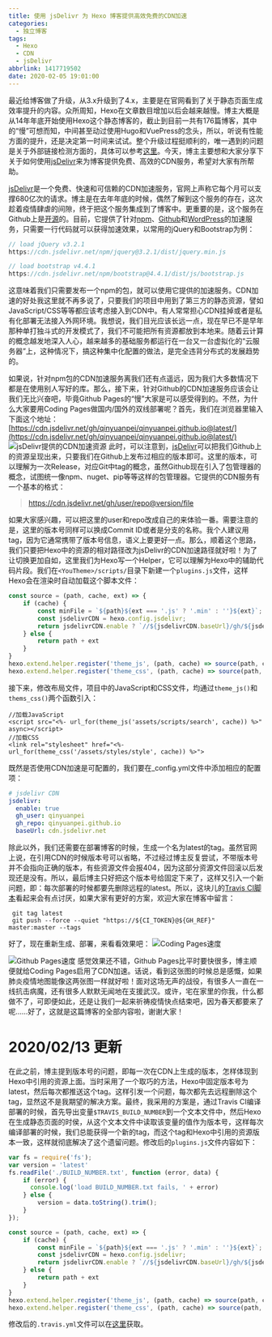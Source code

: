 ```yaml
---
title: 使用 jsDelivr 为 Hexo 博客提供高效免费的CDN加速
categories:
  - 独立博客
tags:
  - Hexo
  - CDN
  - jsDelivr
abbrlink: 1417719502
date: 2020-02-05 19:01:00
---
```

最近给博客做了升级，从3.x升级到了4.x，主要是在官网看到了关于静态页面生成效率提升的内容。众所周知，Hexo在文章数目增加以后会越来越慢。博主大概是从14年年底开始使用Hexo这个静态博客的，截止到目前一共有176篇博客，其中的“慢”可想而知，中间甚至动过使用Hugo和VuePress的念头，所以，听说有性能方面的提升，还是决定第一时间来试试。整个升级过程挺顺利的，唯一遇到的问题是关于外部链接检测方面的，具体可以参考[这里](https://github.com/hexojs/hexo/issues/4107)。今天，博主主要想和大家分享下关于如何使用[jsDelivr](http://www.jsdelivr.com/)来为博客提供免费、高效的CDN服务，希望对大家有所帮助。

[jsDelivr](http://www.jsdelivr.com/)是一个免费、快速和可信赖的CDN加速服务，官网上声称它每个月可以支撑680亿次的请求。博主是在去年年底的时候，偶然了解到这个服务的存在，这次趁着疫情肆虐的间隙，终于把这个服务集成到了博客中。更重要的是，这个服务在Github上是[开源](https://github.com/jsdelivr/jsdelivr)的。目前，它提供了针对[npm](https://www.npmjs.com/)、[Github](https://github.com)和[WordPress](https://cn.wordpress.org)的加速服务，只需要一行代码就可以获得加速效果，以常用的jQuery和Bootstrap为例：
```JavaScript
// load jQuery v3.2.1
https://cdn.jsdelivr.net/npm/jquery@3.2.1/dist/jquery.min.js

// load bootstrap v4.4.1
https://cdn.jsdelivr.net/npm/bootstrap@4.4.1/dist/js/bootstrap.js

```

这意味着我们只需要发布一个npm的包，就可以使用它提供的加速服务。CDN加速的好处我这里就不再多说了，只要我们的项目中用到了第三方的静态资源，譬如JavaScript/CSS等等都应该考虑接入到CDN中。有人常常担心CDN挂掉或者是私有化部署无法接入外网环境。我想说，我们目光应该长远一点，现在早已不是早年那种单打独斗式的开发模式了，我们不可能把所有资源都放到本地来。随着云计算的概念越发地深入人心，越来越多的基础服务都运行在一台又一台虚拟化的“云服务器”上，这种情况下，搞这种集中化配置的做法，是完全违背分布式的发展趋势的。

如果说，针对npm包的CDN加速服务离我们还有点遥远，因为我们大多数情况下都是在使用别人写好的库。那么，接下来，针对Github的CDN加速服务应该会让我们无比兴奋吧，毕竟Github Pages的“慢”大家是可以感受得到的。不然，为什么大家要用Coding Pages做国内/国外的双线部署呢？首先，我们在浏览器里输入下面这个地址：[https://cdn.jsdelivr.net/gh/qinyuanpei/qinyuanpei.github.io@latest/](https://cdn.jsdelivr.net/gh/qinyuanpei/qinyuanpei.github.io@latest/)
![jsDelivr提供的CDN加速资源](https://i.loli.net/2020/02/05/HtmhUdsSRLW4Q9A.png)
此时，可以注意到，[jsDelivr](http://www.jsdelivr.com/)可以把我们Github上的资源呈现出来，只要我们在Github上发布过相应的版本即可。这里的版本，可以理解为一次Release，对应Git中tag的概念，虽然Github现在引入了包管理器的概念，试图统一像npm、nuget、pip等等这样的包管理器。它提供的CDN服务有一个基本的格式：
> https://cdn.jsdelivr.net/gh/user/repo@version/file

如果大家感兴趣，可以把这里的user和repo改成自己的来体验一番。需要注意的是，这里的版本号同样可以换成Commit ID或者是分支的名称。我个人建议用tag，因为它通常携带了版本号信息，语义上要更好一点。那么，顺着这个思路，我们只要把Hexo中的资源的相对路径改为jsDelivr的CDN加速路径就好啦！为了让切换更加自如，这里我们为Hexo写一个Helper，它可以理解为Hexo中的辅助代码片段。我们在`<YouTheme>/scripts/`目录下新建一个`plugins.js`文件，这样Hexo会在渲染时自动加载这个脚本文件：
```JavaScript
const source = (path, cache, ext) => {
    if (cache) {
        const minFile = `${path}${ext === '.js' ? '.min' : ''}${ext}`;
        const jsdelivrCDN = hexo.config.jsdelivr;
        return jsdelivrCDN.enable ? `//${jsdelivrCDN.baseUrl}/gh/${jsdelivrCDN.gh_user}/${jsdelivrCDN.gh_repo}@latest/${minFile}` : `${minFile}?v=${version}`
    } else {
        return path + ext
    }
}
hexo.extend.helper.register('theme_js', (path, cache) => source(path, cache, '.js'))
hexo.extend.helper.register('theme_css', (path, cache) => source(path, cache, '.css'))
```
接下来，修改布局文件，项目中的JavaScript和CSS文件，均通过`theme_js()`和`thems_css()`两个函数引入：
```Shell
//加载JavaScript
<script src="<%- url_for(theme_js('assets/scripts/search', cache)) %>" async></script>
//加载CSS
<link rel="stylesheet" href="<%- url_for(theme_css('/assets/styles/style', cache)) %>">
```
既然是否使用CDN加速是可配置的，我们要在_config.yml文件中添加相应的配置项：
```YAML
# jsdelivr CDN
jsdelivr:
  enable: true
  gh_user: qinyuanpei
  gh_repo: qinyuanpei.github.io
  baseUrl: cdn.jsdelivr.net
```
除此以外，我们还需要在部署博客的时候，生成一个名为latest的tag。虽然官网上说，在引用CDN的时候版本号可以省略，不过经过博主反复尝试，不带版本号并不会指向正确的版本，有些资源文件会报404，因为这部分资源文件回滚以后发现还是没有。所以，最后博主只好把这个版本号给固定下来了，这样又引入一个新问题，即：每次部署的时候都要先删除远程的latest。所以，这块儿的[Travis CI脚本](https://raw.githubusercontent.com/qinyuanpei/qinyuanpei.github.io/blog/.travis.yml)看起来会有点讨厌，如果大家有更好的方案，欢迎大家在博客中留言：
```Shell
 git tag latest
 git push --force --quiet "https://${CI_TOKEN}@${GH_REF}" master:master --tags
```
好了，现在重新生成、部署，来看看效果吧：
![Coding Pages速度](https://i.loli.net/2020/02/05/FZJi9esXWQzxLYf.png)

![Github Pages速度](https://i.loli.net/2020/02/05/E3WYBRQk4DJCZr5.png)
感觉效果还不错，Github Pages比平时要快很多，博主顺便就给Coding Pages启用了CDN加速。话说，看到这张图的时候总是感慨，如果肺炎疫情地图能像这两张图一样就好啦！面对这场无声的战役，有很多人一直在一线抗击病魔，还有很多人默默无闻地在支援武汉。或许，宅在家里的你我，什么都做不了，可即便如此，还是让我们一起来祈祷疫情快点结束吧，因为春天都要来了呢……好了，这就是这篇博客的全部内容啦，谢谢大家！

# 2020/02/13 更新
在此之前，博主提到版本号的问题，即每一次在CDN上生成的版本，怎样体现到Hexo中引用的资源上面。当时采用了一个取巧的方法，Hexo中固定版本号为latest，然后每次都推送这个tag。这样引发一个问题，每次都先去远程删除这个tag，显然这不是我期望的解决方案。最终，我采用的方案是，通过Travis CI编译部署的时候，首先导出变量`$TRAVIS_BUILD_NUMBER`到一个文本文件中，然后Hexo在生成静态页面的时侯，从这个文本文件中读取该变量的值作为版本号，这样每次编译部署的时候，我们总能获得一个新的tag，而这个tag和Hexo中引用的资源版本一致，这样就彻底解决了这个遗留问题。修改后的`plugins.js`文件内容如下：
```JavaScript
var fs = require('fs');
var version = 'latest'
fs.readFile('./BUILD_NUMBER.txt', function (error, data) {
    if (error) {
      console.log('load BUILD_NUMBER.txt fails, ' + error)
    } else {
        version = data.toString().trim();
    }
});

const source = (path, cache, ext) => {
    if (cache) {
        const minFile = `${path}${ext === '.js' ? '.min' : ''}${ext}`;
        const jsdelivrCDN = hexo.config.jsdelivr;
        return jsdelivrCDN.enable ? `//${jsdelivrCDN.baseUrl}/gh/${jsdelivrCDN.gh_user}/${jsdelivrCDN.gh_repo}@${version}/${minFile}` : `${minFile}?v=${version}`
    } else {
        return path + ext
    }
}
hexo.extend.helper.register('theme_js', (path, cache) => source(path, cache, '.js'))
hexo.extend.helper.register('theme_css', (path, cache) => source(path, cache, '.css'))
```
修改后的`.travis.yml`文件可以在[这里](https://raw.githubusercontent.com/qinyuanpei/qinyuanpei.github.io/blog/.travis.yml)获取。